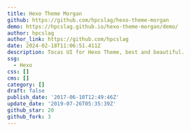 ```yaml
---
title: Hexo Theme Morgan
github: https://github.com/hpcslag/hexo-theme-morgan
demo: https://hpcslag.github.io/hexo-theme-morgan/demo/
author: hpcslag
author_link: https://github.com/hpcslag
date: 2024-02-18T11:06:51.411Z
description: Tocas UI for Hexo Theme, best and beautiful.
ssg:
  - Hexo
css: []
cms: []
category: []
draft: false
publish_date: '2017-06-10T12:49:46Z'
update_date: '2019-07-26T05:35:39Z'
github_star: 20
github_fork: 3
---
```

